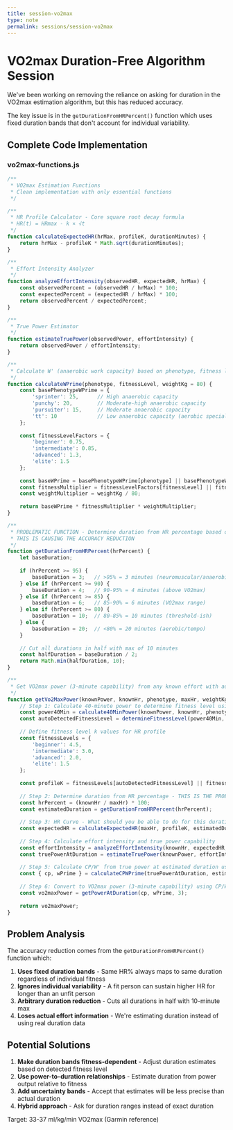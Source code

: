 ```yaml
---
title: session-vo2max
type: note
permalink: sessions/session-vo2max
---
```


# VO2max Duration-Free Algorithm Session

We've been working on removing the reliance on asking for duration in the VO2max estimation algorithm, but this has reduced accuracy.

The key issue is in the `getDurationFromHRPercent()` function which uses fixed duration bands that don't account for individual variability.

## Complete Code Implementation

### vo2max-functions.js
```javascript
/**
 * VO2max Estimation Functions
 * Clean implementation with only essential functions
 */

/**
 * HR Profile Calculator - Core square root decay formula
 * HR(t) = HRmax - k × √t
 */
function calculateExpectedHR(hrMax, profileK, durationMinutes) {
    return hrMax - profileK * Math.sqrt(durationMinutes);
}

/**
 * Effort Intensity Analyzer
 */
function analyzeEffortIntensity(observedHR, expectedHR, hrMax) {
    const observedPercent = (observedHR / hrMax) * 100;
    const expectedPercent = (expectedHR / hrMax) * 100;
    return observedPercent / expectedPercent;
}

/**
 * True Power Estimator
 */
function estimateTruePower(observedPower, effortIntensity) {
    return observedPower / effortIntensity;
}

/**
 * Calculate W' (anaerobic work capacity) based on phenotype, fitness level, and weight
 */
function calculateWPrime(phenotype, fitnessLevel, weightKg = 80) {
    const basePhenotypeWPrime = {
        'sprinter': 25,      // High anaerobic capacity
        'punchy': 20,        // Moderate-high anaerobic capacity  
        'pursuiter': 15,     // Moderate anaerobic capacity
        'tt': 10             // Low anaerobic capacity (aerobic specialist)
    };
    
    const fitnessLevelFactors = {
        'beginner': 0.75,    
        'intermediate': 0.85,  
        'advanced': 1.3,     
        'elite': 1.5
    };
    
    const baseWPrime = basePhenotypeWPrime[phenotype] || basePhenotypeWPrime['pursuiter'];
    const fitnessMultiplier = fitnessLevelFactors[fitnessLevel] || fitnessLevelFactors['intermediate'];
    const weightMultiplier = weightKg / 80;
    
    return baseWPrime * fitnessMultiplier * weightMultiplier;
}

/**
 * PROBLEMATIC FUNCTION - Determine duration from HR percentage based on physiological ranges
 * THIS IS CAUSING THE ACCURACY REDUCTION
 */
function getDurationFromHRPercent(hrPercent) {
    let baseDuration;
    
    if (hrPercent >= 95) {
        baseDuration = 3;   // >95% = 3 minutes (neuromuscular/anaerobic)
    } else if (hrPercent >= 90) {
        baseDuration = 4;   // 90-95% = 4 minutes (above VO2max)
    } else if (hrPercent >= 85) {
        baseDuration = 6;   // 85-90% = 6 minutes (VO2max range)
    } else if (hrPercent >= 80) {
        baseDuration = 10;  // 80-85% = 10 minutes (threshold-ish)
    } else {
        baseDuration = 20;  // <80% = 20 minutes (aerobic/tempo)
    }
    
    // Cut all durations in half with max of 10 minutes
    const halfDuration = baseDuration / 2;
    return Math.min(halfDuration, 10);
}

/**
 * Get VO2max power (3-minute capability) from any known effort with auto-detected fitness level
 */
function getVo2MaxPower(knownPower, knownHr, phenotype, maxHr, weightKg = 80) {
    // Step 1: Calculate 40-minute power to determine fitness level using HR-based duration
    const power40Min = calculate40MinPower(knownPower, knownHr, phenotype, maxHr, weightKg);
    const autoDetectedFitnessLevel = determineFitnessLevel(power40Min, weightKg);
    
    // Define fitness level k values for HR profile
    const fitnessLevels = {
        'beginner': 4.5,
        'intermediate': 3.0,
        'advanced': 2.0,
        'elite': 1.5
    };
    
    const profileK = fitnessLevels[autoDetectedFitnessLevel] || fitnessLevels['beginner'];
    
    // Step 2: Determine duration from HR percentage - THIS IS THE PROBLEM
    const hrPercent = (knownHr / maxHr) * 100;
    const estimatedDuration = getDurationFromHRPercent(hrPercent);
    
    // Step 3: HR Curve - What should you be able to do for this duration?
    const expectedHR = calculateExpectedHR(maxHr, profileK, estimatedDuration);
    
    // Step 4: Calculate effort intensity and true power capability
    const effortIntensity = analyzeEffortIntensity(knownHr, expectedHR, maxHr);
    const truePowerAtDuration = estimateTruePower(knownPower, effortIntensity);
    
    // Step 5: Calculate CP/W' from true power at estimated duration using auto-detected fitness level
    const { cp, wPrime } = calculateCPWPrime(truePowerAtDuration, estimatedDuration, phenotype, autoDetectedFitnessLevel, weightKg);
    
    // Step 6: Convert to VO2max power (3-minute capability) using CP/W' model
    const vo2maxPower = getPowerAtDuration(cp, wPrime, 3);
    
    return vo2maxPower;
}
```

## Problem Analysis

The accuracy reduction comes from the `getDurationFromHRPercent()` function which:

1. **Uses fixed duration bands** - Same HR% always maps to same duration regardless of individual fitness
2. **Ignores individual variability** - A fit person can sustain higher HR for longer than an unfit person
3. **Arbitrary duration reduction** - Cuts all durations in half with 10-minute max
4. **Loses actual effort information** - We're estimating duration instead of using real duration data

## Potential Solutions

1. **Make duration bands fitness-dependent** - Adjust duration estimates based on detected fitness level
2. **Use power-to-duration relationships** - Estimate duration from power output relative to fitness
3. **Add uncertainty bands** - Accept that estimates will be less precise than actual duration
4. **Hybrid approach** - Ask for duration ranges instead of exact duration

Target: 33-37 ml/kg/min VO2max (Garmin reference)